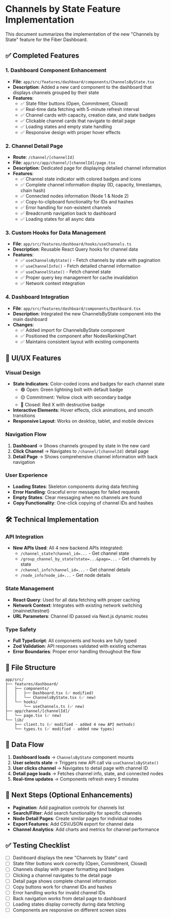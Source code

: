 # Channels by State Feature Implementation

This document summarizes the implementation of the new "Channels by State" feature for the Fiber Dashboard.

## ✅ Completed Features

### 1. Dashboard Component Enhancement
- **File**: `app/src/features/dashboard/components/ChannelsByState.tsx`
- **Description**: Added a new card component to the dashboard that displays channels grouped by their state
- **Features**:
  - ✅ State filter buttons (Open, Commitment, Closed)
  - ✅ Real-time data fetching with 5-minute refresh interval
  - ✅ Channel cards with capacity, creation date, and state badges
  - ✅ Clickable channel cards that navigate to detail page
  - ✅ Loading states and empty state handling
  - ✅ Responsive design with proper hover effects

### 2. Channel Detail Page
- **Route**: `/channel/[channelId]`
- **File**: `app/src/app/channel/[channelId]/page.tsx`
- **Description**: Dedicated page for displaying detailed channel information
- **Features**:
  - ✅ Channel state indicator with colored badges and icons
  - ✅ Complete channel information display (ID, capacity, timestamps, chain hash)
  - ✅ Connected nodes information (Node 1 & Node 2)
  - ✅ Copy-to-clipboard functionality for IDs and hashes
  - ✅ Error handling for non-existent channels
  - ✅ Breadcrumb navigation back to dashboard
  - ✅ Loading states for all async data

### 3. Custom Hooks for Data Management
- **File**: `app/src/features/dashboard/hooks/useChannels.ts`
- **Description**: Reusable React Query hooks for channel data
- **Features**:
  - ✅ `useChannelsByState()` - Fetch channels by state with pagination
  - ✅ `useChannelInfo()` - Fetch detailed channel information
  - ✅ `useChannelState()` - Fetch channel state
  - ✅ Proper query key management for cache invalidation
  - ✅ Network context integration

### 4. Dashboard Integration
- **File**: `app/src/features/dashboard/components/Dashboard.tsx` 
- **Description**: Integrated the new ChannelsByState component into the main dashboard
- **Changes**:
  - ✅ Added import for ChannelsByState component
  - ✅ Positioned the component after NodesRankingChart
  - ✅ Maintains consistent layout with existing components

## 🎨 UI/UX Features

### Visual Design
- **State Indicators**: Color-coded icons and badges for each channel state
  - 🟢 Open: Green lightning bolt with default badge
  - 🟡 Commitment: Yellow clock with secondary badge  
  - 🔴 Closed: Red X with destructive badge
- **Interactive Elements**: Hover effects, click animations, and smooth transitions
- **Responsive Layout**: Works on desktop, tablet, and mobile devices

### Navigation Flow
1. **Dashboard** → Shows channels grouped by state in the new card
2. **Click Channel** → Navigates to `/channel/[channelId]` detail page
3. **Detail Page** → Shows comprehensive channel information with back navigation

### User Experience
- **Loading States**: Skeleton components during data fetching
- **Error Handling**: Graceful error messages for failed requests
- **Empty States**: Clear messaging when no channels are found
- **Copy Functionality**: One-click copying of channel IDs and hashes

## 🛠 Technical Implementation

### API Integration
- **New APIs Used**: All 4 new backend APIs integrated:
  - `/channel_state?channel_id=...` - Get channel state
  - `/group_channel_by_state?state=...&page=...` - Get channels by state
  - `/channel_info?channel_id=...` - Get channel details
  - `/node_info?node_id=...` - Get node details

### State Management
- **React Query**: Used for all data fetching with proper caching
- **Network Context**: Integrates with existing network switching (mainnet/testnet)
- **URL Parameters**: Channel ID passed via Next.js dynamic routes

### Type Safety
- **Full TypeScript**: All components and hooks are fully typed
- **Zod Validation**: API responses validated with existing schemas
- **Error Boundaries**: Proper error handling throughout the flow

## 📁 File Structure

```
app/src/
├── features/dashboard/
│   ├── components/
│   │   ├── Dashboard.tsx (✅ modified)
│   │   └── ChannelsByState.tsx (✅ new)
│   └── hooks/
│       └── useChannels.ts (✅ new)
├── app/channel/[channelId]/
│   └── page.tsx (✅ new)
└── lib/
    ├── client.ts (✅ modified - added 4 new API methods)
    └── types.ts (✅ modified - added new types)
```

## 🔄 Data Flow

1. **Dashboard loads** → `ChannelsByState` component mounts
2. **User selects state** → Triggers new API call via `useChannelsByState()`
3. **User clicks channel** → Navigates to detail page with channel ID
4. **Detail page loads** → Fetches channel info, state, and connected nodes
5. **Real-time updates** → Components refresh every 5 minutes

## 🎯 Next Steps (Optional Enhancements)

- **Pagination**: Add pagination controls for channels list
- **Search/Filter**: Add search functionality for specific channels
- **Node Detail Pages**: Create similar pages for individual nodes
- **Export Features**: Add CSV/JSON export for channel data
- **Channel Analytics**: Add charts and metrics for channel performance

## ✅ Testing Checklist

- [ ] Dashboard displays the new "Channels by State" card
- [ ] State filter buttons work correctly (Open, Commitment, Closed)
- [ ] Channels display with proper formatting and badges
- [ ] Clicking a channel navigates to the detail page
- [ ] Detail page shows complete channel information
- [ ] Copy buttons work for channel IDs and hashes
- [ ] Error handling works for invalid channel IDs
- [ ] Back navigation works from detail page to dashboard
- [ ] Loading states display correctly during data fetching
- [ ] Components are responsive on different screen sizes

